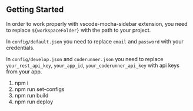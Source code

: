 ## Getting Started

In order to work properly with vscode-mocha-sidebar extension, you need to replace `${workspaceFolder}` with the path to your project.

In `config/default.json` you need to replace `email` and `password` with your credentials.

In `config/develop.json` and `coderunner.json` you need to replace `your_rest_api_key`, `your_app_id`, `your_coderunner_api_key` with api keys from your app.

1. npm i
2. npm run set-configs
3. npm run build
4. npm run deploy